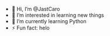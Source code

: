 - 👋 Hi, I’m @JastCaro
- 👀 I’m interested in learning new things
- 🌱 I’m currently learning Python
- ⚡ Fun fact: helo

<!---
JastCaro/JastCaro is a ✨ special ✨ repository because its `README.md` (this file) appears on your GitHub profile.
You can click the Preview link to take a look at your changes.
--->
